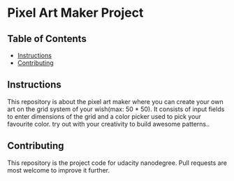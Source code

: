# Pixel Art Maker Project

## Table of Contents

* [Instructions](#instructions)
* [Contributing](#contributing)

## Instructions

This repository is about the pixel art maker where you can create your own art on the grid system of your wish(max: 50 * 50).
It consists of input fields to enter dimensions of the grid and a color picker used to pick your favourite color.
try out with your creativity to build awesome patterns.. 

## Contributing

This repository is the project code for udacity nanodegree. Pull requests are most welcome to improve it further.
